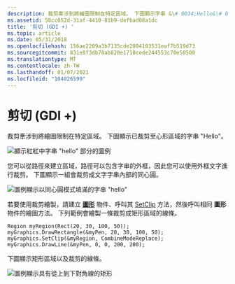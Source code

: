 ```yaml
---
description: 裁剪牽涉到將繪圖限制在特定區域。 下圖顯示字串 &\# 0034;Hello&\# 0034; 裁剪為心形的區域。
ms.assetid: 58cc052d-31af-4410-81b9-defbad08a1dc
title: '剪切 (GDI +) '
ms.topic: article
ms.date: 05/31/2018
ms.openlocfilehash: 156ae2209a3b7135cde2804103531eaf7b519d73
ms.sourcegitcommit: 831e8f3db78ab820e1710cede244553c70e50500
ms.translationtype: MT
ms.contentlocale: zh-TW
ms.lasthandoff: 01/07/2021
ms.locfileid: "104026599"
---
```

# <a name="clipping-gdi"></a>剪切 (GDI +) 

裁剪牽涉到將繪圖限制在特定區域。 下圖顯示已裁剪至心形區域的字串 "Hello"。

![顯示紅紅中字串 "hello" 部分的圖例](images/aboutgdip02-art30.png)

您可以從路徑來建立區域，路徑可以包含字串的外框，因此您可以使用外框文字進行裁剪。 下圖顯示一組會裁剪成文字字串內部的同心圓。

![圖例顯示以同心圓模式填滿的字串 "hello"](images/aboutgdip02-art31.png)

若要使用裁剪繪製，請建立 [**圖形**](/windows/win32/api/gdiplusgraphics/nl-gdiplusgraphics-graphics) 物件、呼叫其 [SetClip](/windows/win32/api/gdiplusgraphics/nf-gdiplusgraphics-graphics-setclip(inconstregion_incombinemode)) 方法，然後呼叫相同 **圖形** 物件的繪圖方法。 下列範例會繪製一條裁剪成矩形區域的線條。


```
Region myRegion(Rect(20, 30, 100, 50));
myGraphics.DrawRectangle(&myPen, 20, 30, 100, 50);  
myGraphics.SetClip(&myRegion, CombineModeReplace);
myGraphics.DrawLine(&myPen, 0, 0, 200, 200);
```



下圖顯示矩形區域以及裁剪的線條。

![圖例顯示具有從上到下對角線的矩形](images/aboutgdip02-art31a.png)

 

 



